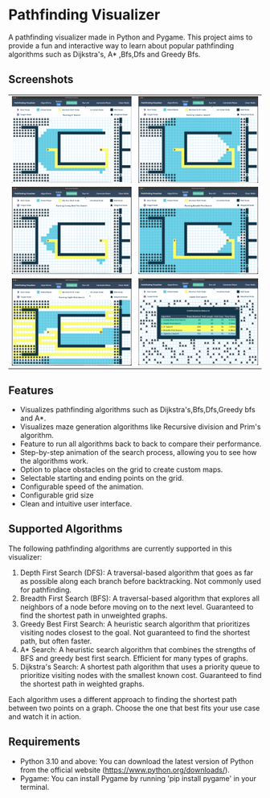 # Pathfinding Visualizer
A pathfinding visualizer made in Python and Pygame. This project aims to provide a fun and interactive way to learn about popular pathfinding algorithms such as Dijkstra's, A* ,Bfs,Dfs and Greedy Bfs.

## Screenshots
<table border='0px'>
    <tr>
        <td>
            <img src='screenshots/AStar.png?raw=true' 
                 alt="A* Search"
                 width='360'>
        </td>
        <td>
            <img src='screenshots/Dijkstras.png?raw=true' 
                 alt="Dijkstra's Search"
                 width='360'>
        </td>
    </tr>
    <tr>
        <td>
            <img src='screenshots/GreedyBFS.png?raw=true' 
                 alt="Greedy Best-First Search"
                 width='360'>
        </td>
        <td>
            <img src='screenshots/BFS.png?raw=true' 
                 alt="Breadth-First Search"
                 width='360'>
        </td>
    </tr>
    <tr>
        <td>
            <img src='screenshots/DFS.png?raw=true' 
                 alt="Depth-First Search"
                 width='360'>
        </td>
        <td>
            <img src='screenshots/Results.png?raw=true' 
                 alt="Results"
                 width='360'>
        </td>
    </tr>
</table>

## Features
* Visualizes pathfinding algorithms such as Dijkstra's,Bfs,Dfs,Greedy bfs and A*.
* Visualizes maze generation algorithms like Recursive division and Prim's algorithm.
* Feature to run all algorithms back to back to compare their performance.
* Step-by-step animation of the search process, allowing you to see how the algorithms work.
* Option to place obstacles on the grid to create custom maps.
* Selectable starting and ending points on the grid.
* Configurable speed of the animation. 
* Configurable grid size
* Clean and intuitive user interface.

## Supported Algorithms
The following pathfinding algorithms are currently supported in this visualizer:

1. Depth First Search (DFS): A traversal-based algorithm that goes as far as possible along each branch before backtracking. Not commonly used for pathfinding.
2. Breadth First Search (BFS): A traversal-based algorithm that explores all neighbors of a node before moving on to the next level. Guaranteed to find the shortest path in unweighted graphs.
3. Greedy Best First Search: A heuristic search algorithm that prioritizes visiting nodes closest to the goal. Not guaranteed to find the shortest path, but often faster.
4. A* Search: A heuristic search algorithm that combines the strengths of BFS and greedy best first search. Efficient for many types of graphs.
5. Dijkstra's Search: A shortest path algorithm that uses a priority queue to prioritize visiting nodes with the smallest known cost. Guaranteed to find the shortest path in weighted graphs.

Each algorithm uses a different approach to finding the shortest path between two points on a graph. Choose the one that best fits your use case and watch it in action.

## Requirements
* Python 3.10 and above: You can download the latest version of Python from the official website (https://www.python.org/downloads/).
* Pygame: You can install Pygame by running 'pip install pygame' in your terminal.

